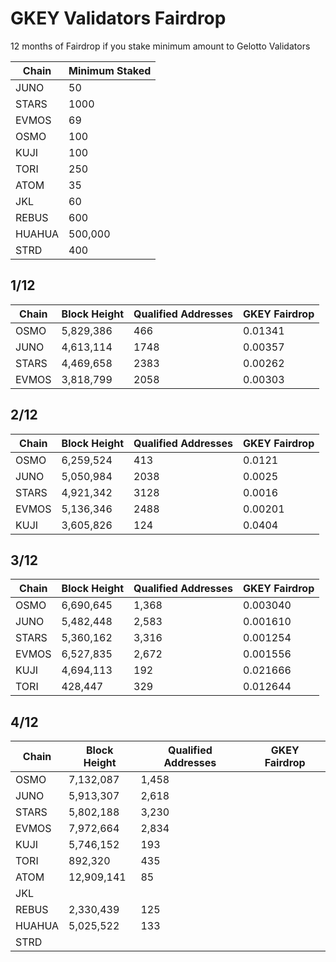 # GKEY Validators Fairdrop 
12 months of Fairdrop if you stake minimum amount to Gelotto Validators

| Chain  | Minimum Staked      | 
|--------|---------------------|
| JUNO   | 50                  | 
| STARS  | 1000                | 
| EVMOS  | 69                  |            
| OSMO   | 100                 |
| KUJI   | 100                 |
| TORI   | 250                 |
| ATOM   | 35                  |                     
| JKL    | 60                  |                     
| REBUS  | 600                 |                     
| HUAHUA | 500,000             |                     
| STRD   | 400                 |  

## 1/12
| Chain   | Block Height        | Qualified Addresses | GKEY Fairdrop |
|---------|---------------------|---------------------|---------------|
| OSMO    | 5,829,386           | 466                 | 0.01341       |  
| JUNO    | 4,613,114           | 1748                | 0.00357       |  
| STARS   | 4,469,658           | 2383                | 0.00262       |  
| EVMOS   | 3,818,799           | 2058                | 0.00303       |  

## 2/12
| Chain   | Block Height        | Qualified Addresses | GKEY Fairdrop |
|---------|---------------------|---------------------|---------------|
| OSMO    | 6,259,524           | 413                 | 0.0121        |  
| JUNO    | 5,050,984           | 2038                | 0.0025        |  
| STARS   | 4,921,342           | 3128                | 0.0016        |  
| EVMOS   | 5,136,346           | 2488                | 0.00201       |  
| KUJI    | 3,605,826           | 124                 | 0.0404        | 

## 3/12
| Chain   | Block Height        | Qualified Addresses | GKEY Fairdrop |
|---------|---------------------|---------------------|---------------|
| OSMO    | 6,690,645           | 1,368               | 0.003040      |  
| JUNO    | 5,482,448           | 2,583               | 0.001610      |  
| STARS   | 5,360,162           | 3,316               | 0.001254      |  
| EVMOS   | 6,527,835           | 2,672               | 0.001556      |  
| KUJI    | 4,694,113           | 192                 | 0.021666      | 
| TORI    | 428,447             | 329                 | 0.012644      |

## 4/12
| Chain   | Block Height        | Qualified Addresses | GKEY Fairdrop |
|---------|---------------------|---------------------|---------------|
| OSMO    | 7,132,087           | 1,458               |               |  
| JUNO    | 5,913,307           | 2,618               |               |  
| STARS   | 5,802,188           | 3,230               |               |  
| EVMOS   | 7,972,664           | 2,834               |               |  
| KUJI    | 5,746,152           | 193                 |               | 
| TORI    | 892,320             | 435                 |               |
| ATOM    | 12,909,141          | 85                  |               |
| JKL     |                     |                     |               |
| REBUS   | 2,330,439           | 125                 |               |
| HUAHUA  | 5,025,522           | 133                 |               |
| STRD    |                     |                     |               | 